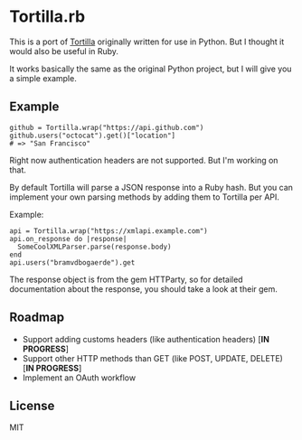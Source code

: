Tortilla.rb
==============

This is a port of [Tortilla](https://github.com/redodo/tortilla) originally written for use in Python. But I thought it would also be useful in Ruby.

It works basically the same as the original Python project, but I will give you a simple example.

## Example

```
github = Tortilla.wrap("https://api.github.com")
github.users("octocat").get()["location"]
# => "San Francisco"
```
Right now authentication headers are not supported. But I'm working on that.

By default Tortilla will parse a JSON response into a Ruby hash. But you can  implement your own parsing methods by adding them to Tortilla per API.

Example:

```
api = Tortilla.wrap("https://xmlapi.example.com")
api.on_response do |response|
  SomeCoolXMLParser.parse(response.body)
end
api.users("bramvdbogaerde").get
```

The response object is from the gem HTTParty, so for detailed documentation about the response, you should take a look at their gem.

## Roadmap
* Support adding customs headers (like authentication headers) [__IN PROGRESS__]
* Support other HTTP methods than GET (like POST, UPDATE, DELETE) [__IN PROGRESS__]
* Implement an OAuth workflow

## License
MIT
